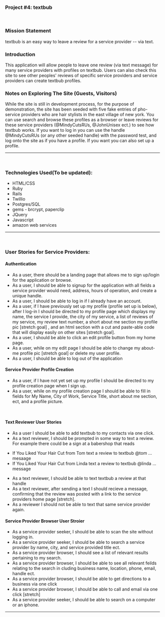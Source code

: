 
### Project #4: textbub
​
### Mission Statement
textbub is an easy way to leave a review for a service provider -- via text.
​
### Introduction
This application will allow people to leave one review (via text message) for many service providers with profiles on textbub.  Users can also check this site to see other peoples' reviews of specific service providers and service providers can create textbub profiles.
​
### Notes on Exploring The Site (Guests, Visitors)
While the site is still in development process, for the purpose of demonstration, the site has been seeded with five fake entries of pho-service providers who are hair stylists in the east village of new york.  You can use search and browse these profiles as a browser or leave reviews for these service providers (@MindyCutsRUs, @JohnUnisex ect.) to see how textbub works.  If you want to log in you can use the handle @MindyCutsRUs (or any other seeded handle) with the password test, and log onto the site as if you have a profile.  If you  want you can also set up a profile.


---
​
### Technologies Used(To be updated):
* HTML/CSS
* Ruby
* Rails
* Twillio
* Postgres/SQL
* gems - brcrypt, paperclip
* JQuery
* Javascript
* amazon web services
​
---

​
### User Stories for Service Providers:
#### Authentication
* As a user, there should be a landing page that allows me to sign up/login for the application or browse.
* As a user, I should be able to signup for the application with all fields a service provider would need, address, hours of operation, and create a unique handle.
* As a user, I should be able to log in if I already have an account.
* As a user, if I have previously set up my profile (profile set up is below), after I log-in I should be directed to my profile page which displays my name, the service I provide, the city of my service, a list of reviews of my service, my review text number, a short about me section my profile pic [stretch goal] , and an html section with a cut and paste-able code that will display easily on other sites [stretch goal].
* As a user, I should be able to click an edit profile button from my home page.
* As a user, while on my edit page I should be able to change my about-me profile pic [stretch goal] or delete my user profile.
* As a user, I should be able to log out of the application

#### Service Provider Profile Creation
* As a user, if I have not yet set up my profile I should be directed to my profile creation page when I sign up.
* As a user, while on my profile creation page I should be able to fill in fields for My Name, City of Work, Service Title, short about me section, ect, and a profile picture.

​
#### Text Reviewer User Stories
* As a user I should be able to add textbub to my contacts via one click.
* As a text reviewer, I should be prompted in some way to text a review.  For example there could be a sign at a babershop that reads
 - If You Liked Your Hair Cut from Tom text a review to textbub @tom ... mesaage
 - If You Liked Your Hair Cut from  Linda text a review to textbub @linda ... message  
* As a text reviewer, I should be able to text textbub a review at that handle
* As a text reviewer, after sending a text I should recieve a message, confirming that the review was posted with a link to the service providers home page [stretch].
* As a reviewer I should not be able to text that same service provider again.
​

#### Service Provider Browser User Stroier
* As a service provider seeker, I should be able to scan the site without logging in.
* As a service provider seeker, I should be able to search a service provider by name, city, and service provided title ect.
* As a service provider browser, I should see a list of relevant results pertaining to my search.
* As a service provider browser, I should be able to see all relevant feilds relating to the search in cluding business name, location, phone, email, handle ect.
* As a service provider browser, I should be able to get directions to a business via one click
* As a service provider browser, I should be able to call and email via one click [stretch]
* As a service provider seeker, I should be able to search on a computer or an iphone.

---
​
